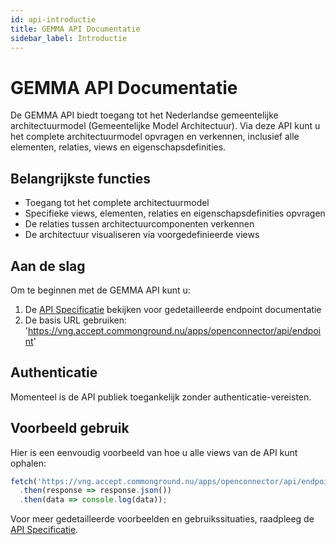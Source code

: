 ```yaml
---
id: api-introductie
title: GEMMA API Documentatie
sidebar_label: Introductie
---
```


# GEMMA API Documentatie

De GEMMA API biedt toegang tot het Nederlandse gemeentelijke architectuurmodel (Gemeentelijke Model Architectuur). Via deze API kunt u het complete architectuurmodel opvragen en verkennen, inclusief alle elementen, relaties, views en eigenschapsdefinities.

## Belangrijkste functies

- Toegang tot het complete architectuurmodel
- Specifieke views, elementen, relaties en eigenschapsdefinities opvragen
- De relaties tussen architectuurcomponenten verkennen
- De architectuur visualiseren via voorgedefinieerde views

## Aan de slag

Om te beginnen met de GEMMA API kunt u:

1. De [API Specificatie](/api) bekijken voor gedetailleerde endpoint documentatie
2. De basis URL gebruiken: 'https://vng.accept.commonground.nu/apps/openconnector/api/endpoint'

## Authenticatie

Momenteel is de API publiek toegankelijk zonder authenticatie-vereisten.

## Voorbeeld gebruik

Hier is een eenvoudig voorbeeld van hoe u alle views van de API kunt ophalen:

```javascript
fetch('https://vng.accept.commonground.nu/apps/openconnector/api/endpoint/views')
  .then(response => response.json())
  .then(data => console.log(data));
```

Voor meer gedetailleerde voorbeelden en gebruikssituaties, raadpleeg de [API Specificatie](/api). 